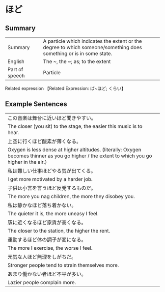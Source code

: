 # ほど

## Summary

<table><tr>   <td>Summary<td>   <td>A particle which indicates the extent or the degree to which someone/something does something or is in some state.</td><tr><tr>   <td>English<td>   <td>The ~, the ~; as; to the extent</td><tr><tr>   <td>Part of speech<td>   <td>Particle</td><tr></table><tr>   <td>Related expression<td>   <td>【Related Expression: ば~ほど; くらい】</td><tr></table></table>

## Example Sentences

<table><tr><td>この音楽は舞台に近いほど聞きやすい。<td><tr><tr><td>The closer (you sit) to the stage, the easier this music is to hear.<td><tr><tr><td>上空に行くほど酸素が薄くなる。<td><tr><tr><td>Oxygen is less dense at higher altitudes. (literally: Oxygen becomes thinner as you go higher / the extent to which you go higher in the air.)<td><tr><tr><td>私は難しい仕事ほどやる気が出てくる。<td><tr><tr><td>I get more motivated by a harder job.<td><tr><tr><td>子供は小言を言うほど反発するものだ。<td><tr><tr><td>The more you nag children, the more they disobey you.<td><tr><tr><td>私は静かなほど落ち着かない。<td><tr><tr><td>The quieter it is, the more uneasy I feel.<td><tr><tr><td>駅に近くなるほど家賃が高くなる。<td><tr><tr><td>The closer to the station, the higher the rent.<td><tr><tr><td>運動するほど体の調子が変になる。<td><tr><tr><td>The more I exercise, the worse I feel.<td><tr><tr><td>元気な人ほど無理をしがちだ。<td><tr><tr><td>Stronger people tend to strain themselves more.<td><tr><tr><td>あまり働かない者ほど不平が多い。<td><tr><tr><td>Lazier people complain more.<td><tr></table>

